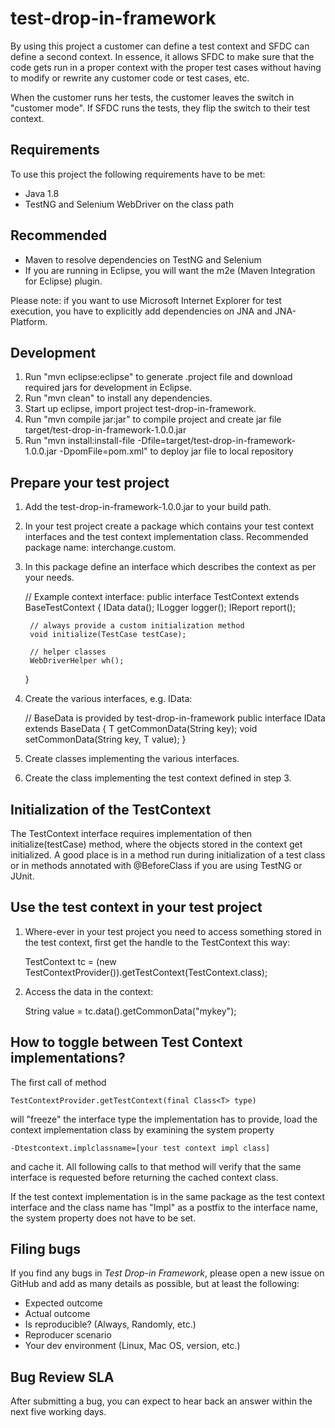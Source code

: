 # test-drop-in-framework
By using this project a customer can define a test context and SFDC can define a second context. In essence,
it allows SFDC to make sure that the code gets run in a proper context with the proper test cases without
having to modify or rewrite any customer code or test cases, etc.

When the customer runs her tests, the customer leaves the switch in "customer mode". If SFDC runs the tests,
they flip the switch to their test context.

## Requirements
To use this project the following requirements have to be met:
- Java 1.8
- TestNG and Selenium WebDriver on the class path

## Recommended
- Maven to resolve dependencies on TestNG and Selenium
- If you are running in Eclipse, you will want the m2e (Maven Integration for Eclipse) plugin.

Please note: if you want to use Microsoft Internet Explorer for test execution, you have to
explicitly add dependencies on JNA and JNA-Platform.

## Development
1. Run "mvn eclipse:eclipse" to generate .project file and download required jars for development in Eclipse.
2. Run "mvn clean" to install any dependencies.
3. Start up eclipse, import project test-drop-in-framework.
4. Run "mvn compile jar:jar" to compile project and create jar file target/test-drop-in-framework-1.0.0.jar
5. Run "mvn install:install-file -Dfile=target/test-drop-in-framework-1.0.0.jar -DpomFile=pom.xml" to deploy jar file to local repository

## Prepare your test project
1. Add the test-drop-in-framework-1.0.0.jar to your build path.
2. In your test project create a package which contains your test context interfaces and the test context implementation class.
   Recommended package name: interchange.custom.<company-name> 
3. In this package define an interface which describes the context as per your needs.

	// Example context interface:
	public interface TestContext extends BaseTestContext {
		IData<String> data();
		ILogger logger();
		IReport report();

		// always provide a custom initialization method
		void initialize(TestCase testCase);
	
		// helper classes
		WebDriverHelper wh();
	}

4. Create the various interfaces, e.g. IData:
	
	// BaseData<T> is provided by test-drop-in-framework
	public interface IData<T> extends BaseData<T> {
		T getCommonData(String key);
		void setCommonData(String key, T value);
	}

5. Create classes implementing the various interfaces.
6. Create the class implementing the test context defined in step 3.

## Initialization of the TestContext

The TestContext interface requires implementation of then initialize(testCase) method, where the objects
stored in the context get initialized. A good place is in a method run during initialization of a test class
or in methods annotated with @BeforeClass if you are using TestNG or JUnit.  

## Use the test context in your test project
1. Where-ever in your test project you need to access something stored in the test context, first get the handle
   to the TestContext this way: 

	TestContext tc = (new TestContextProvider()).getTestContext(TestContext.class);

2. Access the data in the context:

	String value = tc.data().getCommonData("mykey");

## How to toggle between Test Context implementations?

The first call of method

	TestContextProvider.getTestContext(final Class<T> type)

will "freeze" the interface type the implementation has to provide, load the context implementation class by
examining the system property

	-Dtestcontext.implclassname=[your test context impl class]

and cache it. All following calls to that method will verify that the same interface is requested before
returning the cached context class.

If the test context implementation is in the same package as the test context interface and the class name
has "Impl" as a postfix to the interface name, the system property does not have to be set.

## Filing bugs

If you find any bugs in *Test Drop-in Framework*, please open a new issue on GitHub and add as many details as possible, but at least the following:

- Expected outcome
- Actual outcome
- Is reproducible? (Always, Randomly, etc.)
- Reproducer scenario
- Your dev environment (Linux, Mac OS, version, etc.)

## Bug Review SLA

After submitting a bug, you can expect to hear back an answer within the next five working days.

